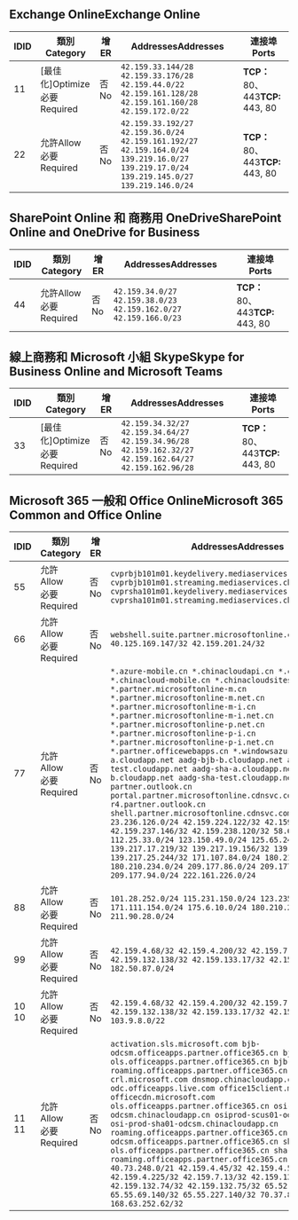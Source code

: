<!--This file was automatically generated by a script, any manual changes will be overwritten.-->
<!--Please contact the Office 365 Endpoints team with any questions.-->
<!--China endpoints version 2018063000-->
<!--File generated 2018-07-29 00:30:10.5581-->

## <a name="exchange-online"></a><span data-ttu-id="a0958-101">Exchange Online</span><span class="sxs-lookup"><span data-stu-id="a0958-101">Exchange Online</span></span>

<span data-ttu-id="a0958-102">ID</span><span class="sxs-lookup"><span data-stu-id="a0958-102">ID</span></span> | <span data-ttu-id="a0958-103">類別</span><span class="sxs-lookup"><span data-stu-id="a0958-103">Category</span></span> | <span data-ttu-id="a0958-104">增</span><span class="sxs-lookup"><span data-stu-id="a0958-104">ER</span></span> | <span data-ttu-id="a0958-105">Addresses</span><span class="sxs-lookup"><span data-stu-id="a0958-105">Addresses</span></span> | <span data-ttu-id="a0958-106">連接埠</span><span class="sxs-lookup"><span data-stu-id="a0958-106">Ports</span></span>
-- | -------------------- | -- | ------------------------------------------------------------------------------------------------------------------------------------- | ----------------
<span data-ttu-id="a0958-107">1</span><span class="sxs-lookup"><span data-stu-id="a0958-107">1</span></span> | <span data-ttu-id="a0958-108">[最佳化]</span><span class="sxs-lookup"><span data-stu-id="a0958-108">Optimize</span></span><BR><span data-ttu-id="a0958-109">必要</span><span class="sxs-lookup"><span data-stu-id="a0958-109">Required</span></span> | <span data-ttu-id="a0958-110">否</span><span class="sxs-lookup"><span data-stu-id="a0958-110">No</span></span> | `42.159.33.144/28 42.159.33.176/28 42.159.44.0/22 42.159.161.128/28 42.159.161.160/28 42.159.172.0/22` | <span data-ttu-id="a0958-111">**TCP：** 80、 443</span><span class="sxs-lookup"><span data-stu-id="a0958-111">**TCP:** 443, 80</span></span>
<span data-ttu-id="a0958-112">2</span><span class="sxs-lookup"><span data-stu-id="a0958-112">2</span></span> | <span data-ttu-id="a0958-113">允許</span><span class="sxs-lookup"><span data-stu-id="a0958-113">Allow</span></span><BR><span data-ttu-id="a0958-114">必要</span><span class="sxs-lookup"><span data-stu-id="a0958-114">Required</span></span> | <span data-ttu-id="a0958-115">否</span><span class="sxs-lookup"><span data-stu-id="a0958-115">No</span></span> | `42.159.33.192/27 42.159.36.0/24 42.159.161.192/27 42.159.164.0/24 139.219.16.0/27 139.219.17.0/24 139.219.145.0/27 139.219.146.0/24` | <span data-ttu-id="a0958-116">**TCP：** 80、 443</span><span class="sxs-lookup"><span data-stu-id="a0958-116">**TCP:** 443, 80</span></span>

## <a name="sharepoint-online-and-onedrive-for-business"></a><span data-ttu-id="a0958-117">SharePoint Online 和 商務用 OneDrive</span><span class="sxs-lookup"><span data-stu-id="a0958-117">SharePoint Online and OneDrive for Business</span></span>

<span data-ttu-id="a0958-118">ID</span><span class="sxs-lookup"><span data-stu-id="a0958-118">ID</span></span> | <span data-ttu-id="a0958-119">類別</span><span class="sxs-lookup"><span data-stu-id="a0958-119">Category</span></span> | <span data-ttu-id="a0958-120">增</span><span class="sxs-lookup"><span data-stu-id="a0958-120">ER</span></span> | <span data-ttu-id="a0958-121">Addresses</span><span class="sxs-lookup"><span data-stu-id="a0958-121">Addresses</span></span> | <span data-ttu-id="a0958-122">連接埠</span><span class="sxs-lookup"><span data-stu-id="a0958-122">Ports</span></span>
-- | ----------------- | -- | --------------------------------------------------------------- | ----------------
<span data-ttu-id="a0958-123">4</span><span class="sxs-lookup"><span data-stu-id="a0958-123">4</span></span> | <span data-ttu-id="a0958-124">允許</span><span class="sxs-lookup"><span data-stu-id="a0958-124">Allow</span></span><BR><span data-ttu-id="a0958-125">必要</span><span class="sxs-lookup"><span data-stu-id="a0958-125">Required</span></span> | <span data-ttu-id="a0958-126">否</span><span class="sxs-lookup"><span data-stu-id="a0958-126">No</span></span> | `42.159.34.0/27 42.159.38.0/23 42.159.162.0/27 42.159.166.0/23` | <span data-ttu-id="a0958-127">**TCP：** 80、 443</span><span class="sxs-lookup"><span data-stu-id="a0958-127">**TCP:** 443, 80</span></span>

## <a name="skype-for-business-online-and-microsoft-teams"></a><span data-ttu-id="a0958-128">線上商務和 Microsoft 小組 Skype</span><span class="sxs-lookup"><span data-stu-id="a0958-128">Skype for Business Online and Microsoft Teams</span></span>

<span data-ttu-id="a0958-129">ID</span><span class="sxs-lookup"><span data-stu-id="a0958-129">ID</span></span> | <span data-ttu-id="a0958-130">類別</span><span class="sxs-lookup"><span data-stu-id="a0958-130">Category</span></span> | <span data-ttu-id="a0958-131">增</span><span class="sxs-lookup"><span data-stu-id="a0958-131">ER</span></span> | <span data-ttu-id="a0958-132">Addresses</span><span class="sxs-lookup"><span data-stu-id="a0958-132">Addresses</span></span> | <span data-ttu-id="a0958-133">連接埠</span><span class="sxs-lookup"><span data-stu-id="a0958-133">Ports</span></span>
-- | -------------------- | -- | ---------------------------------------------------------------------------------------------------- | ----------------
<span data-ttu-id="a0958-134">3</span><span class="sxs-lookup"><span data-stu-id="a0958-134">3</span></span> | <span data-ttu-id="a0958-135">[最佳化]</span><span class="sxs-lookup"><span data-stu-id="a0958-135">Optimize</span></span><BR><span data-ttu-id="a0958-136">必要</span><span class="sxs-lookup"><span data-stu-id="a0958-136">Required</span></span> | <span data-ttu-id="a0958-137">否</span><span class="sxs-lookup"><span data-stu-id="a0958-137">No</span></span> | `42.159.34.32/27 42.159.34.64/27 42.159.34.96/28 42.159.162.32/27 42.159.162.64/27 42.159.162.96/28` | <span data-ttu-id="a0958-138">**TCP：** 80、 443</span><span class="sxs-lookup"><span data-stu-id="a0958-138">**TCP:** 443, 80</span></span>

## <a name="microsoft-365-common-and-office-online"></a><span data-ttu-id="a0958-139">Microsoft 365 一般和 Office Online</span><span class="sxs-lookup"><span data-stu-id="a0958-139">Microsoft 365 Common and Office Online</span></span>

<span data-ttu-id="a0958-140">ID</span><span class="sxs-lookup"><span data-stu-id="a0958-140">ID</span></span> | <span data-ttu-id="a0958-141">類別</span><span class="sxs-lookup"><span data-stu-id="a0958-141">Category</span></span> | <span data-ttu-id="a0958-142">增</span><span class="sxs-lookup"><span data-stu-id="a0958-142">ER</span></span> | <span data-ttu-id="a0958-143">Addresses</span><span class="sxs-lookup"><span data-stu-id="a0958-143">Addresses</span></span> | <span data-ttu-id="a0958-144">連接埠</span><span class="sxs-lookup"><span data-stu-id="a0958-144">Ports</span></span>
-- | ----------------- | -- | ---------------------------------------------------------------------------------------------------------------------------------------------------------------------------------------------------------------------------------------------------------------------------------------------------------------------------------------------------------------------------------------------------------------------------------------------------------------------------------------------------------------------------------------------------------------------------------------------------------------------------------------------------------------------------------------------------------------------------------------------------------------------------------------------------------------------------------------------------------------------------------------------------------------------------------------------------------------------------------------------------------------------------------------- | ----------------
<span data-ttu-id="a0958-145">5</span><span class="sxs-lookup"><span data-stu-id="a0958-145">5</span></span> | <span data-ttu-id="a0958-146">允許</span><span class="sxs-lookup"><span data-stu-id="a0958-146">Allow</span></span><BR><span data-ttu-id="a0958-147">必要</span><span class="sxs-lookup"><span data-stu-id="a0958-147">Required</span></span> | <span data-ttu-id="a0958-148">否</span><span class="sxs-lookup"><span data-stu-id="a0958-148">No</span></span> | `cvprbjb101m01.keydelivery.mediaservices.chinacloudapi.cn cvprbjb101m01.streaming.mediaservices.chinacloudapi.cn cvprsha101m01.keydelivery.mediaservices.chinacloudapi.cn cvprsha101m01.streaming.mediaservices.chinacloudapi.cn` | <span data-ttu-id="a0958-149">**TCP：** 80、 443</span><span class="sxs-lookup"><span data-stu-id="a0958-149">**TCP:** 443, 80</span></span>
<span data-ttu-id="a0958-150">6</span><span class="sxs-lookup"><span data-stu-id="a0958-150">6</span></span> | <span data-ttu-id="a0958-151">允許</span><span class="sxs-lookup"><span data-stu-id="a0958-151">Allow</span></span><BR><span data-ttu-id="a0958-152">必要</span><span class="sxs-lookup"><span data-stu-id="a0958-152">Required</span></span> | <span data-ttu-id="a0958-153">否</span><span class="sxs-lookup"><span data-stu-id="a0958-153">No</span></span> | `webshell.suite.partner.microsoftonline.cn`<BR>`40.125.169.147/32 42.159.201.24/32` | <span data-ttu-id="a0958-154">**TCP：** 80、 443</span><span class="sxs-lookup"><span data-stu-id="a0958-154">**TCP:** 443, 80</span></span>
<span data-ttu-id="a0958-155">7</span><span class="sxs-lookup"><span data-stu-id="a0958-155">7</span></span> | <span data-ttu-id="a0958-156">允許</span><span class="sxs-lookup"><span data-stu-id="a0958-156">Allow</span></span><BR><span data-ttu-id="a0958-157">必要</span><span class="sxs-lookup"><span data-stu-id="a0958-157">Required</span></span> | <span data-ttu-id="a0958-158">否</span><span class="sxs-lookup"><span data-stu-id="a0958-158">No</span></span> | `*.azure-mobile.cn *.chinacloudapi.cn *.chinacloudapp.cn *.chinacloud-mobile.cn *.chinacloudsites.cn *.partner.microsoftonline-m.cn *.partner.microsoftonline-m.net.cn *.partner.microsoftonline-m-i.cn *.partner.microsoftonline-m-i.net.cn *.partner.microsoftonline-p.net.cn *.partner.microsoftonline-p-i.cn *.partner.microsoftonline-p-i.net.cn *.partner.officewebapps.cn *.windowsazure.cn aadg-bjb-a.cloudapp.net aadg-bjb-b.cloudapp.net aadg-bjb-test.cloudapp.net aadg-sha-a.cloudapp.net aadg-sha-b.cloudapp.net aadg-sha-test.cloudapp.net partner.outlook.cn portal.partner.microsoftonline.cdnsvc.com r4.partner.outlook.cn shell.partner.microsoftonline.cdnsvc.com`<BR>`23.236.126.0/24 42.159.224.122/32 42.159.233.91/32 42.159.237.146/32 42.159.238.120/32 58.68.168.0/24 112.25.33.0/24 123.150.49.0/24 125.65.247.0/24 139.217.17.219/32 139.217.19.156/32 139.217.21.3/32 139.217.25.244/32 171.107.84.0/24 180.210.232.0/24 180.210.234.0/24 209.177.86.0/24 209.177.90.0/24 209.177.94.0/24 222.161.226.0/24` | <span data-ttu-id="a0958-159">**TCP：** 80、 443</span><span class="sxs-lookup"><span data-stu-id="a0958-159">**TCP:** 443, 80</span></span>
<span data-ttu-id="a0958-160">8</span><span class="sxs-lookup"><span data-stu-id="a0958-160">8</span></span> | <span data-ttu-id="a0958-161">允許</span><span class="sxs-lookup"><span data-stu-id="a0958-161">Allow</span></span><BR><span data-ttu-id="a0958-162">必要</span><span class="sxs-lookup"><span data-stu-id="a0958-162">Required</span></span> | <span data-ttu-id="a0958-163">否</span><span class="sxs-lookup"><span data-stu-id="a0958-163">No</span></span> | `101.28.252.0/24 115.231.150.0/24 123.235.32.0/24 171.111.154.0/24 175.6.10.0/24 180.210.229.0/24 211.90.28.0/24` | <span data-ttu-id="a0958-164">**TCP：** 80、 443</span><span class="sxs-lookup"><span data-stu-id="a0958-164">**TCP:** 443, 80</span></span>
<span data-ttu-id="a0958-165">9</span><span class="sxs-lookup"><span data-stu-id="a0958-165">9</span></span> | <span data-ttu-id="a0958-166">允許</span><span class="sxs-lookup"><span data-stu-id="a0958-166">Allow</span></span><BR><span data-ttu-id="a0958-167">必要</span><span class="sxs-lookup"><span data-stu-id="a0958-167">Required</span></span> | <span data-ttu-id="a0958-168">否</span><span class="sxs-lookup"><span data-stu-id="a0958-168">No</span></span> | `42.159.4.68/32 42.159.4.200/32 42.159.7.156/32 42.159.132.138/32 42.159.133.17/32 42.159.135.78/32 182.50.87.0/24` | <span data-ttu-id="a0958-169">**TCP：** 80、 443</span><span class="sxs-lookup"><span data-stu-id="a0958-169">**TCP:** 443, 80</span></span>
<span data-ttu-id="a0958-170">10 </span><span class="sxs-lookup"><span data-stu-id="a0958-170">10</span></span> | <span data-ttu-id="a0958-171">允許</span><span class="sxs-lookup"><span data-stu-id="a0958-171">Allow</span></span><BR><span data-ttu-id="a0958-172">必要</span><span class="sxs-lookup"><span data-stu-id="a0958-172">Required</span></span> | <span data-ttu-id="a0958-173">否</span><span class="sxs-lookup"><span data-stu-id="a0958-173">No</span></span> | `42.159.4.68/32 42.159.4.200/32 42.159.7.156/32 42.159.132.138/32 42.159.133.17/32 42.159.135.78/32 103.9.8.0/22` | <span data-ttu-id="a0958-174">**TCP：** 80、 443</span><span class="sxs-lookup"><span data-stu-id="a0958-174">**TCP:** 443, 80</span></span>
<span data-ttu-id="a0958-175">11 </span><span class="sxs-lookup"><span data-stu-id="a0958-175">11</span></span> | <span data-ttu-id="a0958-176">允許</span><span class="sxs-lookup"><span data-stu-id="a0958-176">Allow</span></span><BR><span data-ttu-id="a0958-177">必要</span><span class="sxs-lookup"><span data-stu-id="a0958-177">Required</span></span> | <span data-ttu-id="a0958-178">否</span><span class="sxs-lookup"><span data-stu-id="a0958-178">No</span></span> | `activation.sls.microsoft.com bjb-odcsm.officeapps.partner.office365.cn bjb-ols.officeapps.partner.office365.cn bjb-roaming.officeapps.partner.office365.cn crl.microsoft.com dnsmop.chinacloudapp.cn odc.officeapps.live.com office15client.microsoft.com officecdn.microsoft.com ols.officeapps.partner.office365.cn osi-prod-bjb01-odcsm.chinacloudapp.cn osiprod-scus01-odcsm.cloudapp.net osi-prod-sha01-odcsm.chinacloudapp.cn roaming.officeapps.partner.office365.cn sha-odcsm.officeapps.partner.office365.cn sha-ols.officeapps.partner.office365.cn sha-roaming.officeapps.partner.office365.cn`<BR>`40.73.248.0/21 42.159.4.45/32 42.159.4.50/32 42.159.4.225/32 42.159.7.13/32 42.159.132.73/32 42.159.132.74/32 42.159.132.75/32 65.52.98.231/32 65.55.69.140/32 65.55.227.140/32 70.37.81.47/32 168.63.252.62/32` | <span data-ttu-id="a0958-179">**TCP：** 80、 443</span><span class="sxs-lookup"><span data-stu-id="a0958-179">**TCP:** 443, 80</span></span>
